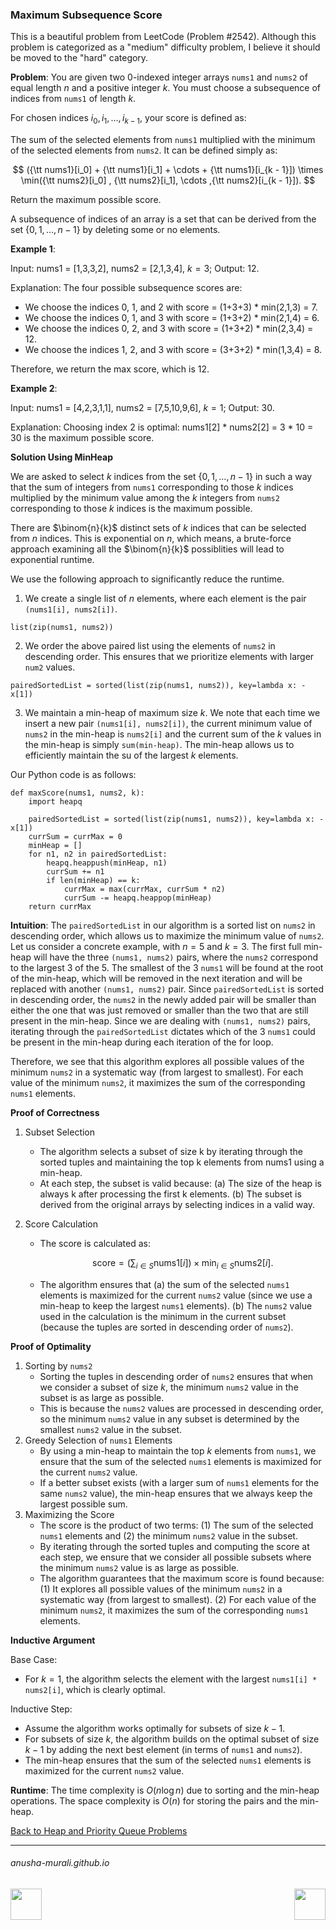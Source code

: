 ### Maximum Subsequence Score

This is a beautiful problem from LeetCode (Problem #2542). Although this problem is categorized as a "medium" difficulty
problem, I believe it should be moved to the "hard" category.

**Problem**: You are given two $0$-indexed integer arrays `nums1` and `nums2` of equal length $n$ and 
a positive integer $k$. You must choose a subsequence of indices from `nums1` of length $k$.

For chosen indices $i_0, i_1, \ldots, i_{k - 1}$, your score is defined as:

The sum of the selected elements from `nums1` multiplied with the minimum of the selected elements 
from `nums2`.
It can be defined simply as: 

$$
({\tt nums1}[i_0] + {\tt nums1}[i_1] + \cdots + {\tt nums1}[i_{k - 1}]) \times  \min({\tt nums2}[i_0] , {\tt nums2}[i_1], \cdots ,{\tt nums2}[i_{k - 1}]).
$$

Return the maximum possible score.

A subsequence of indices of an array is a set that can be derived from the set $\{0, 1, \ldots, n-1\}$ by deleting some or no elements.

 

**Example 1**:

Input: nums1 = [1,3,3,2], nums2 = [2,1,3,4], $k = 3$; Output: 12.

Explanation: The four possible subsequence scores are:
- We choose the indices 0, 1, and 2 with score = (1+3+3) * min(2,1,3) = 7.
- We choose the indices 0, 1, and 3 with score = (1+3+2) * min(2,1,4) = 6. 
- We choose the indices 0, 2, and 3 with score = (1+3+2) * min(2,3,4) = 12. 
- We choose the indices 1, 2, and 3 with score = (3+3+2) * min(1,3,4) = 8.
  
Therefore, we return the max score, which is 12.

**Example 2**:

Input: nums1 = [4,2,3,1,1], nums2 = [7,5,10,9,6], $k = 1$; Output: 30.

Explanation: 
Choosing index 2 is optimal: nums1[2] * nums2[2] = 3 * 10 = 30 is the maximum possible score.

**Solution Using MinHeap**

We are asked to select $k$ indices from the set $\{0, 1, \ldots, n-1\}$ in such a way that the sum of 
integers from `nums1` corresponding to those $k$ indices multiplied by the minimum value among the $k$ integers from `nums2` corresponding to those $k$ indices is the maximum possible.

There are $\binom{n}{k}$ distinct sets of $k$ indices that can be selected from $n$ indices. This is exponential on $n$, which means, a brute-force approach examining all the $\binom{n}{k}$ possiblities will lead to exponential runtime.

We use the following approach to significantly reduce the runtime.

1. We create a single list of $n$ elements, where each element is the pair `(nums1[i], nums2[i])`.
```
list(zip(nums1, nums2))
```
2. We order the above paired list using the elements of `nums2` in descending order. This ensures that we prioritize elements with larger `num2` values.
```
pairedSortedList = sorted(list(zip(nums1, nums2)), key=lambda x: -x[1])
```
3. We maintain a min-heap of maximum size $k$. We note that each time we insert a new pair `(nums1[i], nums2[i])`, the current minimum value of `nums2` in the min-heap is `nums2[i]` and the current sum of the $k$ values in the min-heap is simply `sum(min-heap)`. The min-heap allows us to efficiently maintain the su of the largest $k$ elements.

Our Python code is as follows:

```
def maxScore(nums1, nums2, k):
    import heapq

    pairedSortedList = sorted(list(zip(nums1, nums2)), key=lambda x: -x[1])
    currSum = currMax = 0
    minHeap = []
    for n1, n2 in pairedSortedList:
        heapq.heappush(minHeap, n1)
        currSum += n1
        if len(minHeap) == k:
            currMax = max(currMax, currSum * n2)
            currSum -= heapq.heappop(minHeap)
    return currMax
```

**Intuition**: The `pairedSortedList` in our algorithm is a sorted list on `nums2` in descending order, which allows us to maximize the minimum value of `nums2`.  Let us consider a concrete example, with $n = 5$ and $k = 3$. The first full min-heap will have the three `(nums1, nums2)` pairs, where the `nums2` correspond to the largest 3 of the 5. The smallest of the 3 `nums1` will be found at the root of the min-heap, which will be removed in the next iteration and will be replaced with another `(nums1, nums2)` pair. Since `pairedSortedList` is sorted in descending order, the `nums2` in the newly added pair will be smaller than either the one that was just removed or smaller than the two that are still present in the min-heap. Since we are dealing with `(nums1, nums2)` pairs, iterating through the `pairedSortedList` dictates which of the 3 `nums1` could be present in the min-heap during each iteration of the for loop.

Therefore, we see that this algorithm explores all possible values of the minimum `nums2` in a systematic way (from largest to smallest). For each value of the minimum `nums2`, it maximizes the sum of the corresponding `nums1` elements.


**Proof of Correctness**

1. Subset Selection
   - The algorithm selects a subset of size k by iterating through the sorted tuples and maintaining the top k elements from nums1 using a min-heap.
   - At each step, the subset is valid because: (a) The size of the heap is always k after processing the first k elements. (b) The subset is derived from the original arrays by selecting indices in a valid way.
     
2. Score Calculation
   - The score is calculated as:

     $$
        \text{score} = \left ( \sum_{i \in S} \text{nums1}[i] \right ) \times \min_{i \in S} \text{nums2}[i].
     $$
   - The algorithm ensures that (a) the sum of the selected `nums1` elements is maximized for the current `nums2` value (since we use a min-heap to keep the largest `nums1` elements). (b) The `nums2` value used in the calculation is the minimum in the current subset (because the tuples are sorted in descending order of `nums2`).

**Proof of Optimality**

1. Sorting by `nums2`
   - Sorting the tuples in descending order of `nums2` ensures that when we consider a subset of size $k$, the minimum `nums2` value in the subset is as large as possible.
   - This is because the `nums2` values are processed in descending order, so the minimum `nums2` value in any subset is determined by the smallest `nums2` value in the subset.
2. Greedy Selection of `nums1` Elements
   - By using a min-heap to maintain the top $k$ elements from `nums1`, we ensure that the sum of the selected `nums1` elements is maximized for the current `nums2` value.
   - If a better subset exists (with a larger sum of `nums1` elements for the same `nums2` value), the min-heap ensures that we always keep the largest possible sum.
3. Maximizing the Score
   - The score is the product of two terms: (1) The sum of the selected `nums1` elements and (2) the minimum `nums2` value in the subset.
   - By iterating through the sorted tuples and computing the score at each step, we ensure that we consider all possible subsets where the minimum `nums2` value is as large as possible.
   - The algorithm guarantees that the maximum score is found because: (1) It explores all possible values of the minimum `nums2` in a systematic way (from largest to smallest). (2) For each value of the minimum `nums2`, it maximizes the sum of the corresponding `nums1` elements.

**Inductive Argument**

Base Case:

  - For $k=1$, the algorithm selects the element with the largest `nums1[i] * nums2[i]`, which is clearly optimal.

Inductive Step:

  - Assume the algorithm works optimally for subsets of size $k−1$.
  - For subsets of size $k$, the algorithm builds on the optimal subset of size $k−1$ by adding the next best element (in terms of `nums1` and `nums2`).
  - The min-heap ensures that the sum of the selected `nums1` elements is maximized for the current `nums2` value.


**Runtime**: The time complexity is $O(n \log n)$ due to sorting and the min-heap operations. The space complexity is $O(n)$ for storing the pairs and the min-heap.

[Back to Heap and Priority Queue Problems](./problems.md)

* * *
###### anusha-murali.github.io

<img src="https://github.com/anusha-murali/anusha-murali.github.io/assets/111596338/639243aa-2857-4595-a65a-7852762bb002" width="50" height="50" align="left">

[<img src="https://github.com/user-attachments/assets/989cfb30-4fb8-40f8-a812-8a054869aa32" width="50" height="50" align="right">](../index.md)
